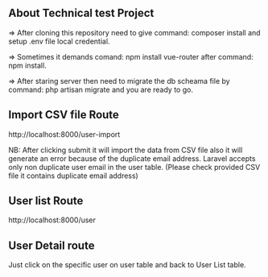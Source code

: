 

## About Technical test Project

=> After cloning this repository need to give command: composer install and setup .env file local credential.

=> Sometimes it demands comand: npm install vue-router after command: npm install.

=> After staring server then need to migrate the db scheama file by command: php artisan migrate and you are ready to go.


## Import CSV file Route

http://localhost:8000/user-import

NB: After clicking submit it will import the data from CSV file also it will generate an error because of the duplicate email address. Laravel accepts only non duplicate user email in the user table. (Please check provided CSV file it contains duplicate email address)

## User list Route

http://localhost:8000/user

## User Detail route

Just click on the specific user on user table and back to User List table.

